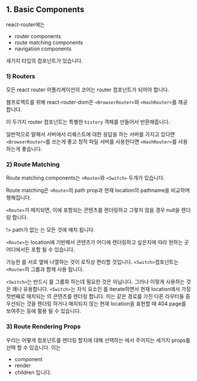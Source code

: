 ## 1. Basic Components
react-router에는 
* router components
* route matching components
* navigation components

세가지 타입의 컴포넌트가 있습니다.

### 1) Routers

모든 react router 어플리케이션의 코어는 router 컴포넌트가 되어야 합니다.

웹프로젝트를 위해 react-router-dom은 `<BrowserRouter>`와 `<HashRouter>`를 제공합니다.

이 두가지 router 컴포넌트는 특별한 `history` 객체를 만들어서 반환해줍니다.

일반적으로 말해서 서버에서 리퀘스트에 대한 응답을 하는 서버를 가지고 있다면 `<BrowserRouter>`를 쓰는게 좋고 정적 파일 서버를 사용한다면 `<HashRouter>`를 사용하는게 좋습니다.


### 2) Route Matching
Route matching components는 `<Route>`와 `<Switch>` 두개가 있습니다.

Route matching은 `<Route>`의 path prop과 현재 location의 pathname을 비교하며 행해집니다.

`<Route>`가 매치되면, 이에 포함되는 콘텐츠를 렌더링하고 그렇지 않을 경우 null을 렌더링 합니다.

!> path가 없는 <Route>는 모든 것에 매치 됩니다.

`<Route>`는 location에 기반해서 콘텐츠가 어디에 렌더링하고 싶은지에 따라 원하는 곳 어디에서든 포함 될 수 있습니다.

가능한 <Route>를 서로 옆에 나열하는 것이 로직상 편리할 것입니다. `<Switch>`컴포넌트는 `<Route>`의 그룹과 함께 사용 됩니다.

`<Switch>`는 반드시 <Route>를 그룹화 하는데 필요한 것은 아닙니다. 그러나 이렇게 사용하는 것은 꽤나 유용합니다.
`<Switch>`는 자식 요소인 <Route>를 iterate하면서 현재 location에서 가장 첫번째로 매치되는 <Route>의 콘텐츠를 렌더링 합니다. 이는 같은 경로를 가진 다른 라우터들 중 우선되는 것을 렌더링 하거나 매치되지 않는 현재 location을 표현할 때 404 page를 보여주는 등에 활용 될 수 있습니다.

### 3) Route Rendering Props
우리는 어떻게 컴포넌트를 렌더링 할지에 대해 선택하는 <Route>에서 주어지는 세가지 props를 선택 할 수 있습니다. 이는
* component
* render
* children
입니다.

